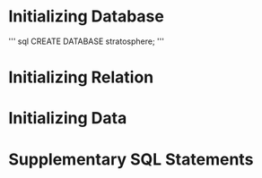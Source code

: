 # Initializing Database

''' sql
CREATE DATABASE stratosphere;
'''

# Initializing Relation



# Initializing Data

# Supplementary SQL Statements